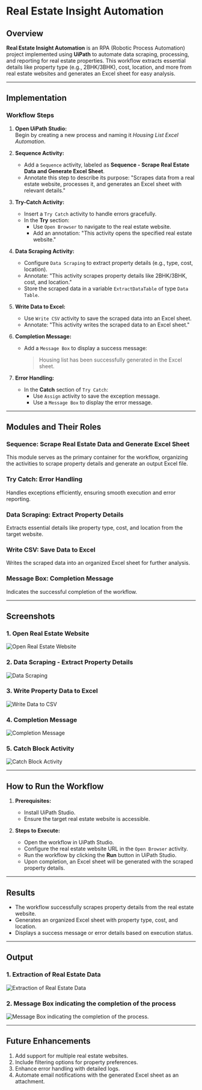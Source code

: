 # Real Estate Insight Automation  

## Overview  
**Real Estate Insight Automation** is an RPA (Robotic Process Automation) project implemented using **UiPath** to automate data scraping, processing, and reporting for real estate properties. This workflow extracts essential details like property type (e.g., 2BHK/3BHK), cost, location, and more from real estate websites and generates an Excel sheet for easy analysis.  

---

## Implementation  

### Workflow Steps  
1. **Open UiPath Studio:**  
   Begin by creating a new process and naming it *Housing List Excel Automation*.  

2. **Sequence Activity:**  
   - Add a `Sequence` activity, labeled as **Sequence - Scrape Real Estate Data and Generate Excel Sheet**.  
   - Annotate this step to describe its purpose: "Scrapes data from a real estate website, processes it, and generates an Excel sheet with relevant details."  

3. **Try-Catch Activity:**  
   - Insert a `Try Catch` activity to handle errors gracefully.  
   - In the **Try** section:  
     - Use `Open Browser` to navigate to the real estate website.  
     - Add an annotation: "This activity opens the specified real estate website."  

4. **Data Scraping Activity:**  
   - Configure `Data Scraping` to extract property details (e.g., type, cost, location).  
   - Annotate: "This activity scrapes property details like 2BHK/3BHK, cost, and location."  
   - Store the scraped data in a variable `ExtractDataTable` of type `Data Table`.  

5. **Write Data to Excel:**  
   - Use `Write CSV` activity to save the scraped data into an Excel sheet.  
   - Annotate: "This activity writes the scraped data to an Excel sheet."  

6. **Completion Message:**  
   - Add a `Message Box` to display a success message:  
     > Housing list has been successfully generated in the Excel sheet.  

7. **Error Handling:**  
   - In the **Catch** section of `Try Catch`:  
     - Use `Assign` activity to save the exception message.  
     - Use a `Message Box` to display the error message.  

---

## Modules and Their Roles  

### Sequence: Scrape Real Estate Data and Generate Excel Sheet  
This module serves as the primary container for the workflow, organizing the activities to scrape property details and generate an output Excel file.  

### Try Catch: Error Handling  
Handles exceptions efficiently, ensuring smooth execution and error reporting.  

### Data Scraping: Extract Property Details  
Extracts essential details like property type, cost, and location from the target website.  

### Write CSV: Save Data to Excel  
Writes the scraped data into an organized Excel sheet for further analysis.  

### Message Box: Completion Message  
Indicates the successful completion of the workflow.  

---

## Screenshots  

### 1. Open Real Estate Website  

![Open Real Estate Website](output/Browser.JPG)  

### 2. Data Scraping - Extract Property Details  
 
![Data Scraping](output/RecordingSequence.JPG)  

### 3. Write Property Data to Excel  
 
![Write Data to CSV](output/WriteCSV.JPG)  

### 4. Completion Message  

![Completion Message](output/Message.JPG)  

### 5. Catch Block Activity  

![Catch Block Activity](output/Catch.JPG)  

---

## How to Run the Workflow  

1. **Prerequisites:**  
   - Install UiPath Studio.  
   - Ensure the target real estate website is accessible.  

2. **Steps to Execute:**  
   - Open the workflow in UiPath Studio.  
   - Configure the real estate website URL in the `Open Browser` activity.  
   - Run the workflow by clicking the **Run** button in UiPath Studio.  
   - Upon completion, an Excel sheet will be generated with the scraped property details.  

---

## Results  
- The workflow successfully scrapes property details from the real estate website.  
- Generates an organized Excel sheet with property type, cost, and location.  
- Displays a success message or error details based on execution status.  

---

## Output  

### 1. Extraction of Real Estate Data  

![Extraction of Real Estate Data](output/Output1.JPG)  

### 2. Message Box indicating the completion of the process 
 
![Message Box indicating the completion of the process.](output/Output2.JPG)  

---

## Future Enhancements  
1. Add support for multiple real estate websites.  
2. Include filtering options for property preferences.  
3. Enhance error handling with detailed logs.  
4. Automate email notifications with the generated Excel sheet as an attachment.  
